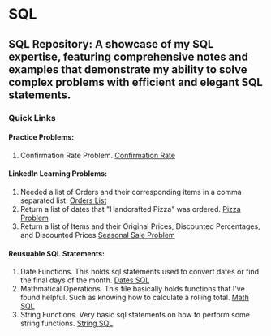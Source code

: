 # SQL
## SQL Repository: A showcase of my SQL expertise, featuring comprehensive notes and examples that demonstrate my ability to solve complex problems with efficient and elegant SQL statements.

### Quick Links

#### Practice Problems:
1. Confirmation Rate Problem. [Confirmation Rate](https://github.com/JohnnytheShark/SQL/blob/main/ConfirmationRate.sql)

#### LinkedIn Learning Problems:
1. Needed a list of Orders and their corresponding items in a comma separated list. [Orders List](https://github.com/JohnnytheShark/SQL/blob/main/LinkedIn_Learning_ItemsList.sql)
2. Return a list of dates that "Handcrafted Pizza" was ordered. [Pizza Problem](https://github.com/JohnnytheShark/SQL/blob/main/LinkedIn_Learning_PizzaOrders.sql)
3. Return a list of Items and their Original Prices, Discounted Percentages, and Discounted Prices [Seasonal Sale Problem](https://github.com/JohnnytheShark/SQL/blob/main/LinkedIn_Learning_SeasonalSale.sql)

#### Reusuable SQL Statements:
1. Date Functions. This holds sql statements used to convert dates or find the final days of the month. [Dates SQL](https://github.com/JohnnytheShark/SQL/blob/main/DateFunctions.sql)
2. Mathmatical Operations. This file basically holds functions that I've found helpful. Such as knowing how to calculate a rolling total. [Math SQL](https://github.com/JohnnytheShark/SQL/blob/main/MathematicalOperations.sql)
3. String Functions. Very basic sql statements on how to perform some string functions. [String SQL](https://github.com/JohnnytheShark/SQL/blob/main/StringFunctions.sql)
